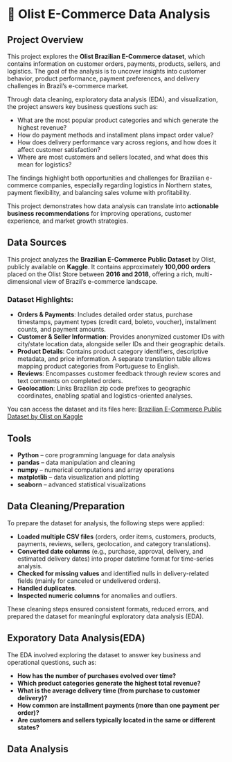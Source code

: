 # 🛒 Olist E-Commerce Data Analysis  

## Project Overview  
This project explores the **Olist Brazilian E-Commerce dataset**, which contains information on customer orders, payments, products, sellers, and logistics. The goal of the analysis is to uncover insights into customer behavior, product performance, payment preferences, and delivery challenges in Brazil’s e-commerce market.  

Through data cleaning, exploratory data analysis (EDA), and visualization, the project answers key business questions such as:  
- What are the most popular product categories and which generate the highest revenue?  
- How do payment methods and installment plans impact order value?  
- How does delivery performance vary across regions, and how does it affect customer satisfaction?  
- Where are most customers and sellers located, and what does this mean for logistics?  

The findings highlight both opportunities and challenges for Brazilian e-commerce companies, especially regarding logistics in Northern states, payment flexibility, and balancing sales volume with profitability.  

This project demonstrates how data analysis can translate into **actionable business recommendations** for improving operations, customer experience, and market growth strategies.  

## Data Sources

This project analyzes the **Brazilian E-Commerce Public Dataset** by Olist, publicly available on **Kaggle**. It contains approximately **100,000 orders** placed on the Olist Store between **2016 and 2018**, offering a rich, multi-dimensional view of Brazil’s e-commerce landscape.

### Dataset Highlights:
- **Orders & Payments**: Includes detailed order status, purchase timestamps, payment types (credit card, boleto, voucher), installment counts, and payment amounts.
- **Customer & Seller Information**: Provides anonymized customer IDs with city/state location data, alongside seller IDs and their geographic details.
- **Product Details**: Contains product category identifiers, descriptive metadata, and price information. A separate translation table allows mapping product categories from Portuguese to English.
- **Reviews**: Encompasses customer feedback through review scores and text comments on completed orders.
- **Geolocation**: Links Brazilian zip code prefixes to geographic coordinates, enabling spatial and logistics-oriented analyses.

You can access the dataset and its files here:
[Brazilian E-Commerce Public Dataset by Olist on Kaggle](https://www.kaggle.com/datasets/olistbr/brazilian-ecommerce)

## Tools 
- **Python** – core programming language for data analysis  
- **pandas** – data manipulation and cleaning  
- **numpy** – numerical computations and array operations  
- **matplotlib** – data visualization and plotting  
- **seaborn** – advanced statistical visualizations

## Data Cleaning/Preparation  

To prepare the dataset for analysis, the following steps were applied:  

- **Loaded multiple CSV files** (orders, order items, customers, products, payments, reviews, sellers, geolocation, and category translations).  
- **Converted date columns** (e.g., purchase, approval, delivery, and estimated delivery dates) into proper datetime format for time-series analysis.  
- **Checked for missing values** and identified nulls in delivery-related fields (mainly for canceled or undelivered orders).  
- **Handled duplicates**.   
- **Inspected numeric columns** for anomalies and outliers.  

These cleaning steps ensured consistent formats, reduced errors, and prepared the dataset for meaningful exploratory data analysis (EDA).  

## Exporatory Data Analysis(EDA)

The EDA involved exploring the dataset to answer key business and operational questions, such as:

- **How has the number of purchases evolved over time?**  
- **Which product categories generate the highest total revenue?**  
- **What is the average delivery time (from purchase to customer delivery)?**  
- **How common are installment payments (more than one payment per order)?**  
- **Are customers and sellers typically located in the same or different states?**

## Data Analysis




